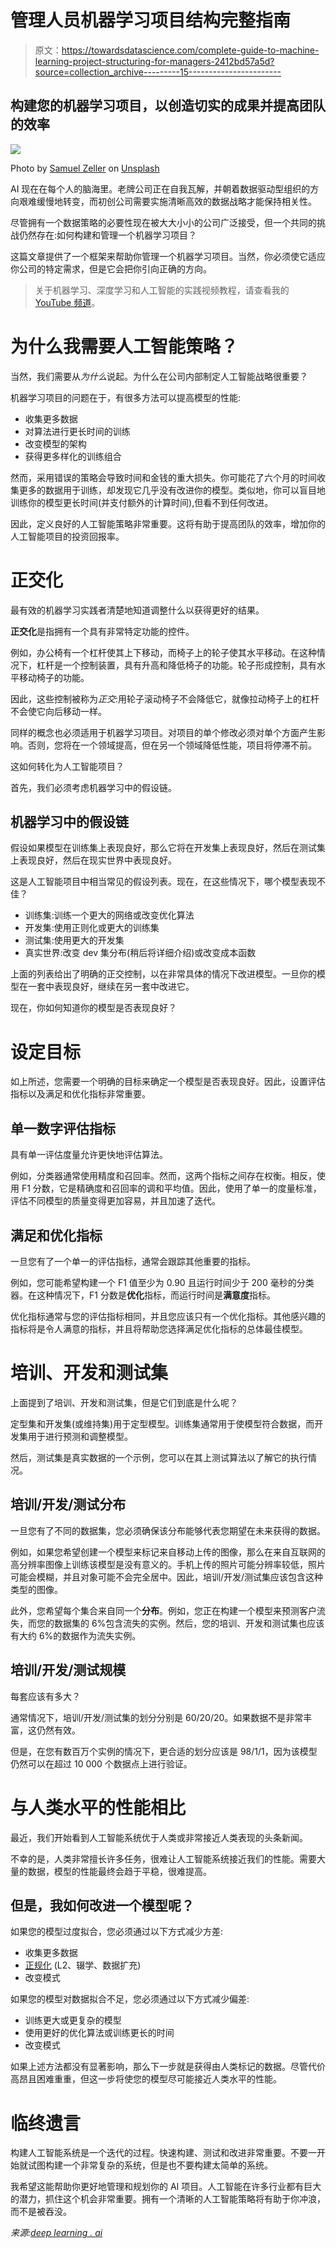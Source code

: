 # 管理人员机器学习项目结构完整指南

> 原文：<https://towardsdatascience.com/complete-guide-to-machine-learning-project-structuring-for-managers-2412bd57a5d?source=collection_archive---------15----------------------->

## 构建您的机器学习项目，以创造切实的成果并提高团队的效率

![](img/79d1e45f719a2564ce37c4f6a3f21e24.png)

Photo by [Samuel Zeller](https://unsplash.com/@samuelzeller?utm_source=medium&utm_medium=referral) on [Unsplash](https://unsplash.com?utm_source=medium&utm_medium=referral)

AI 现在在每个人的脑海里。老牌公司正在自我瓦解，并朝着数据驱动型组织的方向艰难缓慢地转变，而初创公司需要实施清晰高效的数据战略才能保持相关性。

尽管拥有一个数据策略的必要性现在被大大小小的公司广泛接受，但一个共同的挑战仍然存在:如何构建和管理一个机器学习项目？

这篇文章提供了一个框架来帮助你管理一个机器学习项目。当然，你必须使它适应你公司的特定需求，但是它会把你引向正确的方向。

> 关于机器学习、深度学习和人工智能的实践视频教程，请查看我的 [YouTube 频道](https://www.youtube.com/channel/UC-0lpiwlftqwC7znCcF83qg?view_as=subscriber)。

# 为什么我需要人工智能策略？

当然，我们需要从*为什么*说起。为什么在公司内部制定人工智能战略很重要？

机器学习项目的问题在于，有很多方法可以提高模型的性能:

*   收集更多数据
*   对算法进行更长时间的训练
*   改变模型的架构
*   获得更多样化的训练组合

然而，采用错误的策略会导致时间和金钱的重大损失。你可能花了六个月的时间收集更多的数据用于训练，却发现它几乎没有改进你的模型。类似地，你可以盲目地训练你的模型更长时间(并支付额外的计算时间),但看不到任何改进。

因此，定义良好的人工智能策略非常重要。这将有助于提高团队的效率，增加你的人工智能项目的投资回报率。

# 正交化

最有效的机器学习实践者清楚地知道调整什么以获得更好的结果。

**正交化**是指拥有一个具有非常特定功能的控件。

例如，办公椅有一个杠杆使其上下移动，而椅子上的轮子使其水平移动。在这种情况下，杠杆是一个控制装置，具有升高和降低椅子的功能。轮子形成控制，具有水平移动椅子的功能。

因此，这些控制被称为*正交*:用轮子滚动椅子不会降低它，就像拉动椅子上的杠杆不会使它向后移动一样。

同样的概念也必须适用于机器学习项目。对项目的单个修改必须对单个方面产生影响。否则，您将在一个领域提高，但在另一个领域降低性能，项目将停滞不前。

这如何转化为人工智能项目？

首先，我们必须考虑机器学习中的假设链。

## 机器学习中的假设链

假设如果模型在训练集上表现良好，那么它将在开发集上表现良好，然后在测试集上表现良好，然后在现实世界中表现良好。

这是人工智能项目中相当常见的假设列表。现在，在这些情况下，哪个模型表现不佳？

*   训练集:训练一个更大的网络或改变优化算法
*   开发集:使用正则化或更大的训练集
*   测试集:使用更大的开发集
*   真实世界:改变 dev 集分布(稍后将详细介绍)或改变成本函数

上面的列表给出了明确的正交控制，以在非常具体的情况下改进模型。一旦你的模型在一套中表现良好，继续在另一套中改进它。

现在，你如何知道你的模型是否表现良好？

# 设定目标

如上所述，您需要一个明确的目标来确定一个模型是否表现良好。因此，设置评估指标以及满足和优化指标非常重要。

## 单一数字评估指标

具有单一评估度量允许更快地评估算法。

例如，分类器通常使用精度和召回率。然而，这两个指标之间存在权衡。相反，使用 F1 分数，它是精确度和召回率的调和平均值。因此，使用了单一的度量标准，评估不同模型的质量变得更加容易，并且加速了迭代。

## 满足和优化指标

一旦您有了一个单一的评估指标，通常会跟踪其他重要的指标。

例如，您可能希望构建一个 F1 值至少为 0.90 且运行时间少于 200 毫秒的分类器。在这种情况下，F1 分数是**优化**指标，而运行时间是**满意度**指标。

优化指标通常与您的评估指标相同，并且您应该只有一个优化指标。其他感兴趣的指标将是令人满意的指标，并且将帮助您选择满足优化指标的总体最佳模型。

# 培训、开发和测试集

上面提到了培训、开发和测试集，但是它们到底是什么呢？

定型集和开发集(或维持集)用于定型模型。训练集通常用于使模型符合数据，而开发集用于进行预测和调整模型。

然后，测试集是真实数据的一个示例，您可以在其上测试算法以了解它的执行情况。

## 培训/开发/测试分布

一旦您有了不同的数据集，您必须确保该分布能够代表您期望在未来获得的数据。

例如，如果您希望创建一个模型来标记来自移动上传的图像，那么在来自互联网的高分辨率图像上训练该模型是没有意义的。手机上传的照片可能分辨率较低，照片可能会模糊，并且对象可能不会完全居中。因此，培训/开发/测试集应该包含这种类型的图像。

此外，您希望每个集合来自同一个**分布**。例如，您正在构建一个模型来预测客户流失，而您的数据集的 6%包含流失的实例。然后，您的培训、开发和测试集也应该有大约 6%的数据作为流失实例。

## 培训/开发/测试规模

每套应该有多大？

通常情况下，培训/开发/测试集的划分分别是 60/20/20。如果数据不是非常丰富，这仍然有效。

但是，在您有数百万个实例的情况下，更合适的划分应该是 98/1/1，因为该模型仍然可以在超过 10 000 个数据点上进行验证。

# 与人类水平的性能相比

最近，我们开始看到人工智能系统优于人类或非常接近人类表现的头条新闻。

不幸的是，人类非常擅长许多任务，很难让人工智能系统接近我们的性能。需要大量的数据，模型的性能最终会趋于平稳，很难提高。

## 但是，我如何改进一个模型呢？

如果您的模型过度拟合，您必须通过以下方式减少方差:

*   收集更多数据
*   [正规化](/how-to-improve-a-neural-network-with-regularization-8a18ecda9fe3) (L2、辍学、数据扩充)
*   改变模式

如果您的模型对数据拟合不足，您必须通过以下方式减少偏差:

*   训练更大或更复杂的模型
*   使用更好的优化算法或训练更长的时间
*   改变模式

如果上述方法都没有显著影响，那么下一步就是获得由人类标记的数据。尽管代价高昂且困难重重，但这一步将使您的模型尽可能接近人类水平的性能。

# 临终遗言

构建人工智能系统是一个迭代的过程。快速构建、测试和改进非常重要。不要一开始就试图构建一个非常复杂的系统，但是也不要构建太简单的系统。

我希望这能帮助你更好地管理和规划你的 AI 项目。人工智能在许多行业都有巨大的潜力，抓住这个机会非常重要。拥有一个清晰的人工智能策略将有助于你冲浪，而不是被吞没。

*来源:*[*deep learning . ai*](https://www.deeplearning.ai/)
